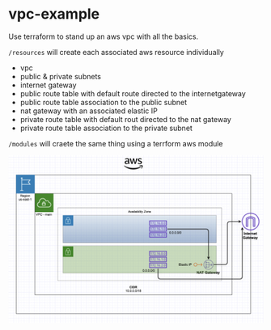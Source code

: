 # vpc-example

Use terraform to stand up an aws vpc with all the basics. 

`/resources` will create each associated aws resource individually

- vpc
- public & private subnets
- internet gateway 
- public route table with default route directed to the internetgateway
- public route table association to the public subnet
- nat gateway with an associated elastic IP
- private route table with default rout directed to the nat gateway
- private route table association to the private subnet

`/modules` will craete the same thing using a terrform aws module

![alt text](./vpc.png)

